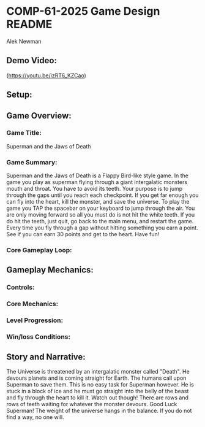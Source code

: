 # COMP-61-2025 Game Design README
Alek Newman
## Demo Video:
(https://youtu.be/izRT6_KZCao)
## Setup:

## Game Overview:
### Game Title: 
Superman and the Jaws of Death
### Game Summary:
  Superman and the Jaws of Death is a Flappy Bird-like style game. In the game you play as superman flying through a giant intergalatic monsters mouth and throat. You have to avoid its teeth. Your purpose is to jump through the gaps until you reach each checkpoint. If you get far enough you can fly into the heart, kill the monster, and save the universe. 
  To play the game you TAP the spacebar on your keyboard to jump through the air. You are only moving forward so all you must do is not hit the white teeth. If you do hit the teeth, just quit, go back to the main menu, and restart the game. Every time you fly through a gap without hitting something you earn a point. See if you can earn 30 points and get to the heart. Have fun!
### Core Gameplay Loop:

## Gameplay Mechanics:
### Controls:

### Core Mechanics:

### Level Progression:

### Win/loss Conditions:

## Story and Narrative:
The Universe is threatened by an intergalatic monster called "Death". He devours planets and is coming straight for Earth. The humans call upon Superman to save them. This is no easy task for Superman however. He is stuck in a block of ice and he must go straight into the belly of the beast and fly through the heart to kill it. Watch out though! There are rows and rows of teeth waiting for whatever the monster devours. Good Luck Superman! The weight of the universe hangs in the balance. If you do not find a way, no one will. 
